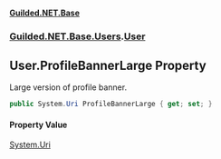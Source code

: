 
#### [Guilded.NET.Base](index 'index')
### [Guilded.NET.Base.Users](index#Guilded_NET_Base_Users 'Guilded.NET.Base.Users').[User](User 'Guilded.NET.Base.Users.User')
## User.ProfileBannerLarge Property
Large version of profile banner.  
```csharp
public System.Uri ProfileBannerLarge { get; set; }
```

#### Property Value
[System.Uri](https://docs.microsoft.com/en-us/dotnet/api/System.Uri 'System.Uri')
